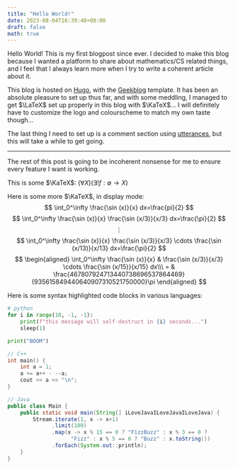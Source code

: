 ```yaml
---
title: "Hello World!"
date: 2023-08-04T16:39:40+08:00
draft: false
math: true
---
```


Hello World! This is my first blogpost since ever. I decided to make this blog
because I wanted a platform to share about mathematics/CS related things,
and I feel that I always learn more when I try to write a coherent article
about it.

This blog is hosted on [Hugo](https://gohugo.io/),
with the [Geekblog](https://hugo-geekblog.geekdocs.de/) template.
It has been an absolute pleasure to set up thus far, and with some meddling,
I managed to get $\LaTeX$ set up properly in this blog with $\KaTeX$...
I will definitely have to customize the logo and colourscheme to match
my own taste though...

The last thing I need to set up is a comment section using
[utterances](https://utteranc.es/), but this will take a while to get going.

---

The rest of this post is going to be incoherent nonsense for me to ensure
every feature I want is working.

This is some $\KaTeX$: $(\forall X)(\exists!f:\emptyset\to X)$

Here is some more $\KaTeX$, in display mode:
$$
    \int_0^\infty \frac{\sin (x)}{x} dx=\frac{pi}{2}
$$
$$
    \int_0^\infty
    \frac{\sin (x)}{x}
    \frac{\sin (x/3)}{x/3}
    dx=\frac{\pi}{2}
$$
$$\vdots$$
$$
    \int_0^\infty
    \frac{\sin (x)}{x}
    \frac{\sin (x/3)}{x/3}
    \cdots
    \frac{\sin (x/13)}{x/13}
    dx=\frac{\pi}{2}
$$
$$
\begin{aligned}
 \int_0^\infty
    \frac{\sin (x)}{x} &
    \frac{\sin (x/3)}{x/3}
    \cdots
    \frac{\sin (x/15)}{x/15}
    dx\\\ = &
    \frac{467807924713440738696537864469}{935615849440640907310521750000}\pi
\end{aligned}
$$

Here is some syntax highlighted code blocks in various languages:

```python
# python
for i in range(10, -1, -1):
    print(f"this message will self-destruct in {i} seconds...")
    sleep(1)

print("BOOM")
```

```cpp
// C++
int main() {
    int a = 1;
    a += a++ - --a;
    cout << a << "\n";
}
```

```java
// Java
public class Main {
    public static void main(String[] iLoveJavaILoveJavaILoveJava) {
        Stream.iterate(1, x -> x+1)
              .limit(100)
              .map(x -> x % 15 == 0 ? "FizzBuzz" : x % 3 == 0 ?
                    "Fizz" : x % 5 == 0 ? "Buzz" : x.toString())
              .forEach(System.out::println);
    }
}
```
